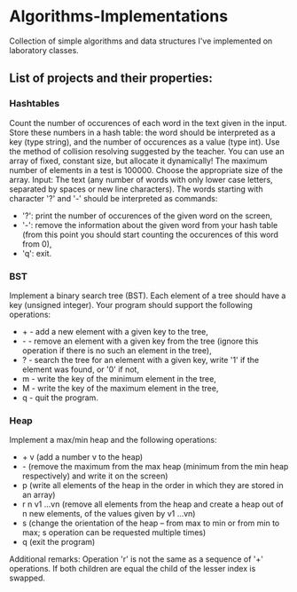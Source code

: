 # Algorithms-Implementations
Collection of simple algorithms and data structures I've implemented on laboratory classes.
## List of projects and their properties:
### Hashtables
Count the number of occurences of each word in the text given in the input. Store these numbers in a hash table: the word should be interpreted as a key (type string), and the number of occurences as a value (type int). Use the method of collision resolving suggested by the teacher.
You can use an array of fixed, constant size, but allocate it dynamically! The maximum number of elements in a test is 100000. Choose the appropriate size of the array.
Input:
The text (any number of words with only lower case letters, separated by spaces or new line characters). The words starting with character '?' and '-' should be interpreted as commands:
- '?': print the number of occurences of the given word on the screen,
- '-': remove the information about the given word from your hash table (from this point you should start counting the occurences of this word from 0),
- 'q': exit.
### BST
Implement a binary search tree (BST). Each element of a tree should have a key (unsigned integer).
Your program should support the following operations:
- \+ - add a new element with a given key to the tree,
- \- - remove an element with a given key from the tree (ignore this operation if there is no such an element in the tree),
- ? - search the tree for an element with a given key, write '1' if the element was found, or '0' if not,
- m - write the key of the minimum element in the tree,
- M - write the key of the maximum element in the tree,
- q - quit the program.
### Heap
Implement a max/min heap and the following operations:
- \+ v (add a number v to the heap)
- \- (remove the maximum from the max heap (minimum from the min heap respectively) and write it on the screen)
- p (write all elements of the heap in the order in which they are stored in an array)
- r n v1 ...vn (remove all elements from the heap and create a heap out of n new elements, of the values given by v1 ...vn)
- s (change the orientation of the heap – from max to min or from min to max; s operation can be requested multiple times)
- q (exit the program)

Additional remarks:
Operation 'r' is not the same as a sequence of '+' operations.
If both children are equal the child of the lesser index is swapped.
